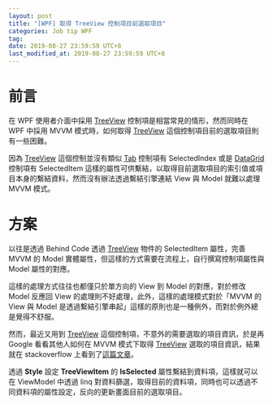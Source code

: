 ```yaml
---
layout: post
title: "[WPF] 取得 TreeView 控制項目前選取項目"
categories: Job tip WPF
tag: 
date: 2019-08-27 23:59:59 UTC+8 
last_modified_at: 2019-08-27 23:59:59 UTC+8 
---
```

# 前言
在 WPF 使用者介面中採用 [TreeView][TreeViewInMSDN] 控制項是相當常見的情形，然而同時在 WPF 中採用 MVVM 模式時，如何取得 [TreeView][TreeViewInMSDN] 這個控制項目前的選取項目則有一些困難。

因為 [TreeView][TreeViewInMSDN] 這個控制並沒有類似 [Tab][TabInMSDN] 控制項有 SelectedIndex 或是 [DataGrid][DataGridInMSDN] 控制項有 SelectedItem 這樣的屬性可供繫結，以取得目前選取項目的索引值或項目本身的繫結資料，然而沒有辦法透過繫結引擎連結 View 與 Model 就難以處理 MVVM 模式。

# 方案
以往是透過 Behind Code 透過 [TreeView][TreeViewInMSDN] 物件的 SelectedItem 屬性，完善 MVVM 的 Model 實體屬性，但這樣的方式需要在流程上，自行撰寫控制項屬性與 Model 屬性的對應。

這樣的處理方式往往也都僅只於單方向的 View 到 Model 的對應，對於修改 Model 反應回 View 的處理則不好處理，此外，這樣的處理模式對於「MVVM 的 View 與 Model 是透過繫結引擎串起」這樣的原則也是一種例外，而對於例外總是覺得不舒服。

然而，最近又用到 [TreeView][TreeViewInMSDN] 這個控制項，不意外的需要選取的項目資訊，於是再 Google 看看其他人如何在 MVVM 模式下取得 [TreeView][TreeViewInMSDN] 選取的項目資訊，結果就在 stackoverflow 上看到了[這篇文章][TreeView]。

透過 **Style** 設定 **TreeViewItem** 的 **IsSelected** 屬性繫結到資料項，這樣就可以在 ViewModel 中透過 linq 對資料篩選，取得目前的資料項，同時也可以透過不同資料項的屬性設定，反向的更新畫面目前的選取項目。

[DataGridInMSDN]:https://docs.microsoft.com/en-us/dotnet/api/system.windows.controls.datagrid?view=netframework-4.8 "DataGrid"

[TreeViewInMSDN]:https://docs.microsoft.com/en-us/dotnet/api/system.windows.controls.treeview?view=netframework-4.8 "TreeView"

[TabInMSDN]:https://docs.microsoft.com/en-us/dotnet/api/system.windows.controls.tabcontrol?view=netframework-4.8 "Tab"

[TreeView]:https://stackoverflow.com/questions/7153813/wpf-mvvm-treeview-selecteditem "WPF MVVM TreeView SelectedItem"